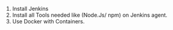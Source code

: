 1) Install Jenkins
2) Install all Tools needed like (Node.Js/ npm) on Jenkins agent.
3) Use Docker with Containers.